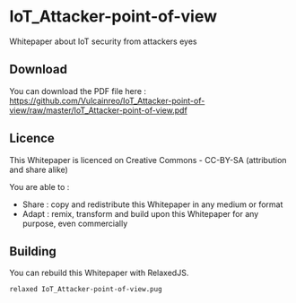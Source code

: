 # IoT_Attacker-point-of-view
Whitepaper about IoT security from attackers eyes

## Download
You can download the PDF file here : https://github.com/Vulcainreo/IoT_Attacker-point-of-view/raw/master/IoT_Attacker-point-of-view.pdf

## Licence
This Whitepaper is licenced on Creative Commons - CC-BY-SA (attribution and share alike)

You are able to :
* Share : copy and redistribute this Whitepaper in any medium or format
* Adapt : remix, transform and build upon this Whitepaper for any purpose, even commercially


## Building
You can rebuild this Whitepaper with RelaxedJS.
````bash
relaxed IoT_Attacker-point-of-view.pug
````
